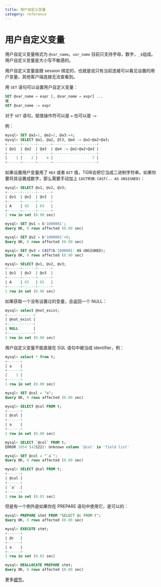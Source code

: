```yaml
---
title: 用户自定义变量
category: reference
---
```


# 用户自定义变量

用户自定义变量格式为 `@var_name`。`var_name` 目前只支持字母，数字，`_$`组成。用户自定义变量是大小写不敏感的。

用户自定义变量是跟 session 绑定的，也就是说只有当前连接可以看见设置的用户变量，其他客户端连接无法查看到。

用 `SET` 语句可以设置用户自定义变量：

```sql
SET @var_name = expr [, @var_name = expr] ...
或
SET @var_name := expr
```

对于 `SET` 语句，赋值操作符可以是 `=` 也可以是 `:=`

例：

```sql
mysql> SET @a1=1, @a2=2, @a3:=4;
mysql> SELECT @a1, @a2, @t3, @a4 := @a1+@a2+@a3;
+------+------+------+--------------------+
| @a1  | @a2  | @a3  | @a4 := @a1+@a2+@a3 |
+------+------+------+--------------------+
|    1 |    2 |    4 |                  7 |
+------+------+------+--------------------+
```

如果设置用户变量用了 `HEX` 或者 `BIT` 值，TiDB会把它当成二进制字符串。如果你要将其设置成数字，那么需要手动加上 `CAST转换`: `CAST(.. AS UNSIGNED)`：

```sql
mysql> SELECT @v1, @v2, @v3;
+------+------+------+
| @v1  | @v2  | @v3  |
+------+------+------+
| A    | 65   | 65   |
+------+------+------+
1 row in set (0.00 sec)

mysql> SET @v1 = b'1000001';
Query OK, 0 rows affected (0.00 sec)

mysql> SET @v2 = b'1000001'+0;
Query OK, 0 rows affected (0.00 sec)

mysql> SET @v3 = CAST(b'1000001' AS UNSIGNED);
Query OK, 0 rows affected (0.00 sec)

mysql> SELECT @v1, @v2, @v3;
+------+------+------+
| @v1  | @v2  | @v3  |
+------+------+------+
| A    | 65   | 65   |
+------+------+------+
1 row in set (0.00 sec)
```

如果获取一个没有设置过的变量，会返回一个 NULL：

```sql
mysql> select @not_exist;
+------------+
| @not_exist |
+------------+
| NULL       |
+------------+
1 row in set (0.00 sec)
```

用户自定义变量不能直接在 SQL 语句中被当成 identifier，例：

```sql
mysql> select * from t;
+------+
| a    |
+------+
|    1 |
+------+
1 row in set (0.00 sec)

mysql> SET @col = "a";
Query OK, 0 rows affected (0.00 sec)

mysql> SELECT @col FROM t;
+------+
| @col |
+------+
| a    |
+------+
1 row in set (0.00 sec)

mysql> SELECT `@col` FROM t;
ERROR 1054 (42S22): Unknown column '@col' in 'field list'

mysql> SET @col = "`a`";
Query OK, 0 rows affected (0.00 sec)

mysql> SELECT @col FROM t;
+------+
| @col |
+------+
| `a`  |
+------+
1 row in set (0.01 sec)
```

但是有一个例外是如果你在 PREPARE 语句中使用它，是可以的：

```sql
mysql> PREPARE stmt FROM "SELECT @c FROM t";
Query OK, 0 rows affected (0.00 sec)

mysql> EXECUTE stmt;
+------+
| @c   |
+------+
| a    |
+------+
1 row in set (0.01 sec)

mysql> DEALLOCATE PREPARE stmt;
Query OK, 0 rows affected (0.00 sec)
```

更多[细节](https://dev.mysql.com/doc/refman/5.7/en/user-variables.html)。
